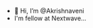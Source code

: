 - 👋 Hi, I’m @Akrishnaveni
- I'm fellow at Nextwave...
  

<!---
Akrishnaveni/Akrishnaveni is a ✨ special ✨ repository because its `README.md` (this file) appears on your GitHub profile.
You can click the Preview link to take a look at your changes.
--->
